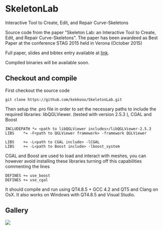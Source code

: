 # SkeletonLab
Interactive Tool to Create, Edit, and Repair Curve-Skeletons

Source code from the paper "Skeleton Lab: an Interactive Tool to Create, Edit, and Repair Curve-Skeletons".
The paper has been awardeed as Best Paper at the conference STAG 2015 held in Verona (October 2015)

Full paper, slides and bibtex entry available at [link](http://francescousai.info/skel_lab.html).

Compiled binaries will be available soon.


## Checkout and compile
First checkout the source code

```
git clone https://github.com/kekkooo/SkeletonLab.git
```

Then setup the .pro file in order to set the necessary paths to include the required libraries:
libQGLViewer. (tested with version 2.5.3 ), CGAL and  Boost

```
INCLUDEPATH *= <path to libQGLViewer includes>/libQGLViewer-2.5.3
LIBS    *= -F<path to QGLViewer framework> -framework QGLViewer

LIBS    += -L<path to CGAL include> -lCGAL
LIBS    += -L<path to Boost include> -lboost_system
```

CGAL and Boost are used to load and interact with meshes, you can however avoid installing these libraries turning off this capabilities commenting the lines
```
DEFINES += use_boost
DEFINES += use_cgal
```

It should compile and run using QT4.8.5 + GCC 4.2 and QT5 and Clang on OsX. It also works on Windows with QT4.8.5 and Visual Studio.

## Gallery
![](http://francescousai.info/assets/img/portfolio/skel_lab.png)
